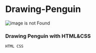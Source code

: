 # Drawing-Penguin
![image is not Found](https://im0-tub-tr.yandex.net/i?id=cca24d1c1850d95182a5d668d81dfce5&n=13&exp=1)
### Drawing Penguin with HTML&amp;CSS
`HTML CSS` 
